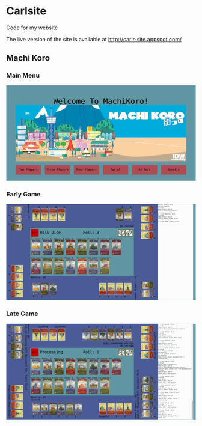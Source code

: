 # Carlsite
Code for my website

The live version of the site is available at http://carlr-site.appspot.com/

## Machi Koro 
### Main Menu
![Main Menu](https://raw.githubusercontent.com/carl12/Carlsite/master/images/MachiKoroMainMenu.png)
### Early Game
![Early Game](https://raw.githubusercontent.com/carl12/Carlsite/master/images/MachiKoroEarlyGame.png)
### Late Game
![Late Game](https://raw.githubusercontent.com/carl12/Carlsite/master/images/MachiKoroGameOver.png)
